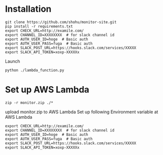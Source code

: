 Installation
=====

```
git clone https://github.com/shohu/monitor-site.git
pip install -r requirements.txt
export CHECK_URL=http://examile.com/
export CHANNEL_ID=XXXXXXXX  # for slack channel id
export AUTH_USER_ID=hoge  # Basic auth
export AUTH_USER_PASS=fuga  # Basic auth
export SLACK_POST_URL=https://hooks.slack.com/services/XXXXX
export SLACK_API_TOKEN=xoxp-XXXXXx
```

Launch

```
python ./lambda_function.py
```

Set up AWS Lambda
=====

```
zip -r monitor.zip ./*
```

upload monitor.zip to AWS Lambda
Set up following Environment variable at AWS Lambda

```
export CHECK_URL=http://examile.com/
export CHANNEL_ID=XXXXXXXX  # for slack channel id
export AUTH_USER_ID=hoge  # Basic auth
export AUTH_USER_PASS=fuga  # Basic auth
export SLACK_POST_URL=https://hooks.slack.com/services/XXXXX
export SLACK_API_TOKEN=xoxp-XXXXXx
```